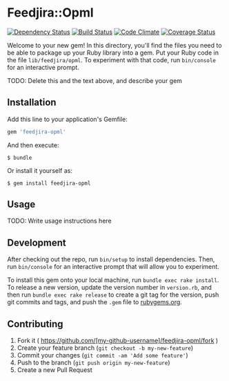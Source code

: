 # Feedjira::Opml

[![Dependency Status](https://gemnasium.com/farski/feedjira-opml.svg)](https://gemnasium.com/farski/feedjira-opml)
[![Build Status](https://travis-ci.org/farski/feedjira-opml.svg)](https://travis-ci.org/farski/feedjira-opml)
[![Code Climate](https://codeclimate.com/github/farski/feedjira-opml/badges/gpa.svg)](https://codeclimate.com/github/farski/feedjira-opml)
[![Coverage Status](https://coveralls.io/repos/farski/feedjira-opml/badge.svg)](https://coveralls.io/r/farski/feedjira-opml)

Welcome to your new gem! In this directory, you'll find the files you need to be able to package up your Ruby library into a gem. Put your Ruby code in the file `lib/feedjira/opml`. To experiment with that code, run `bin/console` for an interactive prompt.

TODO: Delete this and the text above, and describe your gem

## Installation

Add this line to your application's Gemfile:

```ruby
gem 'feedjira-opml'
```

And then execute:

    $ bundle

Or install it yourself as:

    $ gem install feedjira-opml

## Usage

TODO: Write usage instructions here

## Development

After checking out the repo, run `bin/setup` to install dependencies. Then, run `bin/console` for an interactive prompt that will allow you to experiment.

To install this gem onto your local machine, run `bundle exec rake install`. To release a new version, update the version number in `version.rb`, and then run `bundle exec rake release` to create a git tag for the version, push git commits and tags, and push the `.gem` file to [rubygems.org](https://rubygems.org).

## Contributing

1. Fork it ( https://github.com/[my-github-username]/feedjira-opml/fork )
2. Create your feature branch (`git checkout -b my-new-feature`)
3. Commit your changes (`git commit -am 'Add some feature'`)
4. Push to the branch (`git push origin my-new-feature`)
5. Create a new Pull Request
